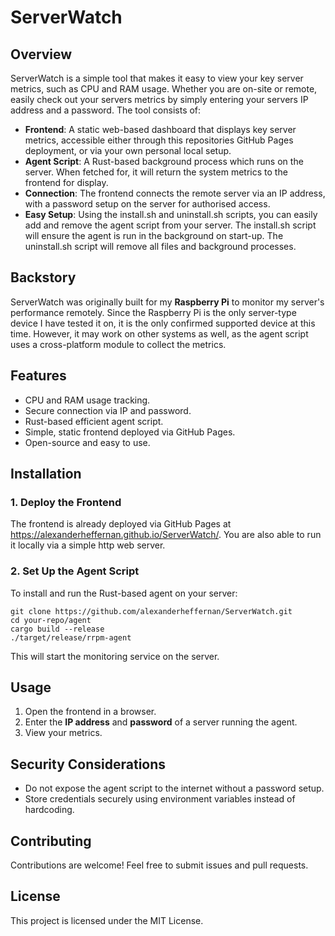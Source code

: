 # ServerWatch
## Overview
ServerWatch is a simple tool that makes it easy to view your key server metrics, such as CPU and RAM usage. Whether you are on-site or remote, easily check out your servers metrics by simply entering your servers IP address and a password. The tool consists of:
- **Frontend**: A static web-based dashboard that displays key server metrics, accessible either through this repositories GitHub Pages deployment, or via your own personal local setup.
- **Agent Script**: A Rust-based background process which runs on the server. When fetched for, it will return the system metrics to the frontend for display.
- **Connection**: The frontend connects the remote server via an IP address, with a password setup on the server for authorised access.
- **Easy Setup**: Using the install.sh and uninstall.sh scripts, you can easily add and remove the agent script from your server. The install.sh script will ensure the agent is run in the background on start-up. The uninstall.sh script will remove all files and background processes.
## Backstory
ServerWatch was originally built for my **Raspberry Pi** to monitor my server's performance remotely. Since the Raspberry Pi is the only server-type device I have tested it on, it is the only confirmed supported device at this time. However, it may work on other systems as well, as the agent script uses a cross-platform module to collect the metrics.
## Features
- CPU and RAM usage tracking.
- Secure connection via IP and password.
- Rust-based efficient agent script.
- Simple, static frontend deployed via GitHub Pages.
- Open-source and easy to use.

## Installation
### 1. Deploy the Frontend
The frontend is already deployed via GitHub Pages at https://alexanderheffernan.github.io/ServerWatch/. You are also able to run it locally via a simple http web server.
### 2. Set Up the Agent Script
To install and run the Rust-based agent on your server:
```
git clone https://github.com/alexanderheffernan/ServerWatch.git
cd your-repo/agent
cargo build --release
./target/release/rrpm-agent
```
This will start the monitoring service on the server.
## Usage
1. Open the frontend in a browser.
2. Enter the **IP address** and **password** of a server running the agent.
3. View your metrics.
## Security Considerations
- Do not expose the agent script to the internet without a password setup.
- Store credentials securely using environment variables instead of hardcoding.
## Contributing
Contributions are welcome! Feel free to submit issues and pull requests.
## License
This project is licensed under the MIT License.
